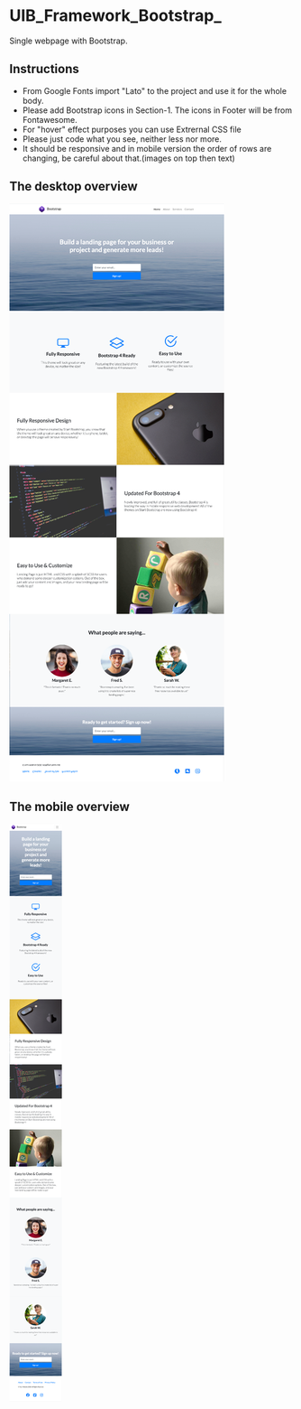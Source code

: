 # UIB_Framework_Bootstrap_

Single webpage with Bootstrap.

## Instructions

- From Google Fonts import "Lato" to the project and use it for the whole body.
- Please add Bootstrap icons in Section-1. The icons in Footer will be from Fontawesome.
- For "hover" effect purposes you can use Extrernal CSS file
- Please just code what you see, neither less nor more.
- It should be responsive and in mobile version the order of rows are changing, be careful about that.(images on top then text)

## The desktop overview

![The overview](./images/desktop.png "The general overview")

## The mobile overview

![The overview](./images/mobile.png "The mobile overview")

